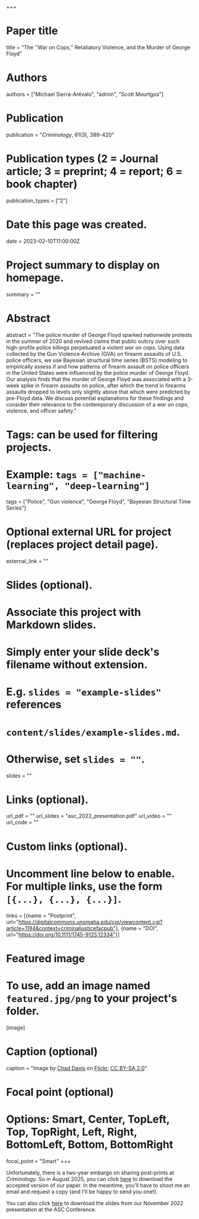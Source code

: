 +++
# Paper title
title = "The ‘‘War on Cops,’’ Retaliatory Violence, and the Murder of George Floyd"

# Authors
authors = ["Michael Sierra-Arévalo", "admin", "Scott Mourtgos"]

# Publication
publication = "*Criminology*, 61(3), 389-420"

# Publication types (2 = Journal article; 3 = preprint; 4 = report; 6 = book chapter)
publication_types = ["2"]

# Date this page was created.
date = 2023-02-10T11:00:00Z

# Project summary to display on homepage.
summary = ""

# Abstract
abstract = "The police murder of George Floyd sparked nationwide protests in the summer of 2020 and revived claims that public outcry over such high-profile police killings perpetuated a violent *war on cops*. Using data collected by the Gun Violence Archive (GVA) on firearm assaults of U.S. police officers, we use Bayesian structural time series (BSTS) modeling to empirically assess if and how patterns of firearm assault on police officers in the United States were influenced by the police murder of George Floyd. Our analysis finds that the murder of George Floyd was associated with a 3-week spike in firearm assaults on police, after which the trend in firearms assaults dropped to levels only slightly above that which were predicted by pre-Floyd data. We discuss potential explanations for these findings and consider their relevance to the contemporary discussion of a *war on cops*, violence, and officer safety."

# Tags: can be used for filtering projects.
# Example: `tags = ["machine-learning", "deep-learning"]`
tags = ["Police", "Gun violence", "George Floyd", "Bayesian Structural Time Series"]

# Optional external URL for project (replaces project detail page).
external_link = ""

# Slides (optional).
#   Associate this project with Markdown slides.
#   Simply enter your slide deck's filename without extension.
#   E.g. `slides = "example-slides"` references 
#   `content/slides/example-slides.md`.
#   Otherwise, set `slides = ""`.
slides = ""

# Links (optional).
url_pdf = ""
url_slides = "asc_2022_presentation.pdf"
url_video = ""
url_code = ""

# Custom links (optional).
#   Uncomment line below to enable. For multiple links, use the form `[{...}, {...}, {...}]`.
links = [{name = "Postprint", url="https://digitalcommons.unomaha.edu/cgi/viewcontent.cgi?article=1194&context=criminaljusticefacpub"}, {name = "DOI", url="https://doi.org/10.1111/1745-9125.12334"}]

# Featured image
# To use, add an image named `featured.jpg/png` to your project's folder. 
[image]
  # Caption (optional)
  caption = "Image by [Chad Davis](https://flickr.com/photos/chaddavisphotography/) on [Flickr](https://flic.kr/p/2j7Gp9i), [CC BY-SA 2.0](https://creativecommons.org/licenses/by-sa/2.0/)"
  
  # Focal point (optional)
  # Options: Smart, Center, TopLeft, Top, TopRight, Left, Right, BottomLeft, Bottom, BottomRight
  focal_point = "Smart"
+++


Unfortunately, there is a two-year embargo on sharing post-prints at *Criminology.* So in August 2025, you can click [here](https://digitalcommons.unomaha.edu/criminaljusticefacpub/195/) to download the accepted version of our paper. In the meantime, you'll have to shoot me an email and request a copy (and I'll be happy to send you one!).

You can also click [here](https://jnix.netlify.app/publication/51-crim-war-on-cops-george-floyd/asc_2022_presentation.pdf) to download the slides from our November 2022 presentation at the ASC Conference.